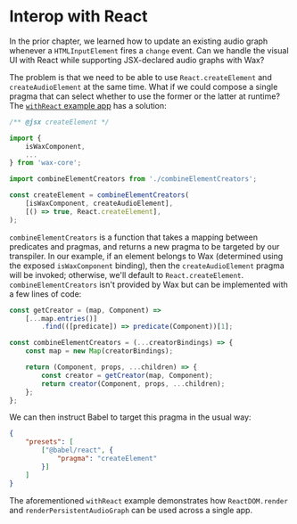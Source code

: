 # Interop with React

In the prior chapter, we learned how to update an existing audio graph whenever a `HTMLInputElement` fires a `change` event. Can we handle the visual UI with React while supporting JSX-declared audio graphs with Wax?

The problem is that we need to be able to use `React.createElement` and `createAudioElement` at the same time. What if we could compose a single pragma that can select whether to use the former or the latter at runtime? The [`withReact` example app](https://github.com/jamesseanwright/wax/blob/master/example/src/withReact.jsx) has a solution:

```js
/** @jsx createElement */

import {
    isWaxComponent,
    ...
} from 'wax-core';

import combineElementCreators from './combineElementCreators';

const createElement = combineElementCreators(
    [isWaxComponent, createAudioElement],
    [() => true, React.createElement],
);
```

`combineElementCreators` is a function that takes a mapping between predicates and pragmas, and returns a new pragma to be targeted by our transpiler. In our example, if an element belongs to Wax (determined using the exposed `isWaxComponent` binding), then the `createAudioElement` pragma will be invoked; otherwise, we'll default to `React.createElement`. `combineElementCreators` isn't provided by Wax but can be implemented with a few lines of code:

```js
const getCreator = (map, Component) =>
    [...map.entries()]
        .find(([predicate]) => predicate(Component))[1];

const combineElementCreators = (...creatorBindings) => {
    const map = new Map(creatorBindings);

    return (Component, props, ...children) => {
        const creator = getCreator(map, Component);
        return creator(Component, props, ...children);
    };
};
```

We can then instruct Babel to target this pragma in the usual way:

```json
{
    "presets": [
        ["@babel/react", {
            "pragma": "createElement"
        }]
    ]
}
```

The aforementioned `withReact` example demonstrates how `ReactDOM.render` and `renderPersistentAudioGraph` can be used across a single app.
